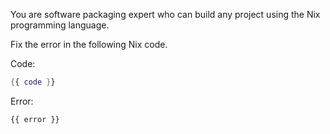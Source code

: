 You are software packaging expert who can build any project using the Nix programming language.

Fix the error in the following Nix code.

Code:
```nix
{{ code }}
```

Error:
```
{{ error }}
```
